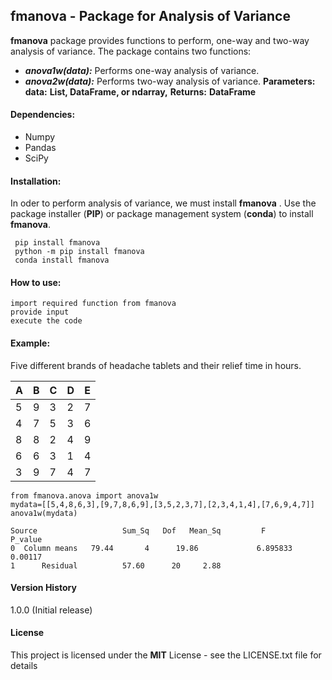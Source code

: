 ##  fmanova - Package for Analysis of Variance
**fmanova** package provides functions to perform, one-way and two-way analysis of variance. The package contains two functions:

- ***anova1w(data):***  Performs one-way analysis of variance.
- ***anova2w(data):***  Performs two-way analysis of variance.
**Parameters:**
**data:** **List, DataFrame, or ndarray,**
**Returns:** **DataFrame**

#### Dependencies:
- Numpy
- Pandas
- SciPy

#### Installation:
In oder to perform analysis of variance, we must install **fmanova** . Use the package installer (**PIP**) or package management system (**conda**) to install **fmanova**.

     pip install fmanova
     python -m pip install fmanova
     conda install fmanova

#### How to use:
    import required function from fmanova
    provide input 
    execute the code

#### Example:
Five different brands of headache tablets and their relief time in hours.

| A  |B   |C   |D   |E   |
| ------------ | ------------ | ------------ | ------------ | ------------ |
|  5 |9   |3   |2   | 7  |
| 4  | 7  | 5  | 3  | 6  |
|  8 |8   | 2  | 4  | 9  |
|  6 | 6  | 3  | 1  | 4  |
|  3 | 9  | 7  | 4  | 7  |

    from fmanova.anova import anova1w
    mydata=[[5,4,8,6,3],[9,7,8,6,9],[3,5,2,3,7],[2,3,4,1,4],[7,6,9,4,7]]
    anova1w(mydata)
    
    Source                   Sum_Sq   Dof   Mean_Sq         F             P_value
    0  Column means   79.44       4      19.86             6.895833  0.00117
    1      Residual          57.60      20     2.88

#### Version History
1.0.0 (Initial release)

#### License
This project is licensed under the **MIT** License - see the LICENSE.txt file for details
